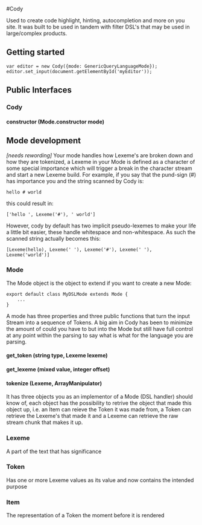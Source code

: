 #Cody

Used to create code highlight, hinting, autocompletion and more on you site. It
was built to be used in tandem with filter DSL's that may be used in
large/complex products.

## Getting started

	var editor = new Cody({mode: GenericQueryLanguageMode});
	editor.set_input(document.getElementById('myEditor'));

## Public Interfaces

### Cody

#### constructor (Mode.constructor mode)

## Mode development

*[needs rewording]*
Your mode handles how Lexeme's are broken down and how they are tokenized, a
Lexeme in your Mode is defined as a character of some special importance which
will trigger a break in the character stream and start a new Lexeme build. For
example, if you say that the pund-sign (#) has importance you and the
string scanned by Cody is:

	hello # world

this could result in:

	['hello ', Lexeme('#'), ' world']

However, cody by default has two implicit pseudo-lexemes to make your life a
little bit easier, these handle whitespace and non-whitespace. As such the
scanned string actually becomes this:

	[Lexeme(hello), Lexeme(' '), Lexeme('#'), Lexeme(' '), Lexeme('world')]

### Mode

The Mode object is the object to extend if you want to create a new Mode:

	export default class MyDSLMode extends Mode {
		...
	}

A mode has three properties and three public functions that turn the input
Stream into a sequence of Tokens. A big aim in Cody has been to minimize the
amount of could you have to but into the Mode but still have full control at
any point within the parsing to say what is what for the language you are
parsing.

#### get_token (string type, Lexeme lexeme)
#### get_lexeme (mixed value, integer offset)
#### tokenize (Lexeme, ArrayManipulator<Lexeme>)

It has three objects you as an implementor of a Mode (DSL handler) should know
of, each object has the possibility to retrive the object that made this object
up, i.e. an Item can reieve the Token it was made from, a Token can retrieve
the Lexeme's that made it and a Lexeme can retrieve the raw stream chunk that
makes it up.

### Lexeme

A part of the text that has significance

### Token

Has one or more Lexeme values as its value and now contains the intended purpose

### Item

The representation of a Token the moment before it is rendered
